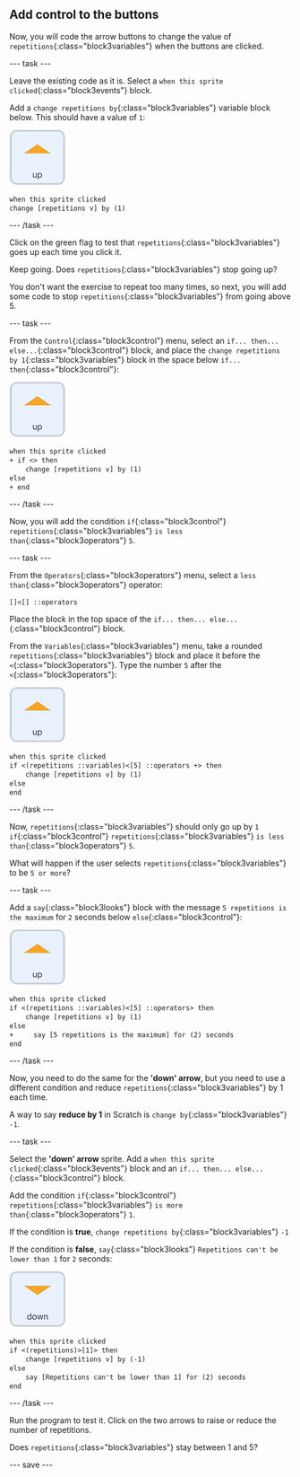## Add control to the buttons

Now, you will code the arrow buttons to change the value of `repetitions`{:class="block3variables"} when the buttons are clicked.

--- task ---

Leave the existing code as it is. Select a `when this sprite clicked`{:class="block3events"} block.

Add a `change repetitions by`{:class="block3variables"} variable block below. This should have a value of `1`:

![Up arrow sprite icon](images/up_arrow_sprite.png)

```blocks3
when this sprite clicked
change [repetitions v] by (1)
```

--- /task ---

Click on the green flag to test that `repetitions`{:class="block3variables"} goes up each time you click it.

Keep going. Does `repetitions`{:class="block3variables"} stop going up?

You don't want the exercise to repeat too many times, so next, you will add some code to stop `repetitions`{:class="block3variables"} from going above 5.

--- task ---

From the `Control`{:class="block3control"} menu, select an `if... then... else...`{:class="block3control"} block, and place the `change repetitions by 1`{:class="block3variables"} block in the space below `if... then`{:class="block3control"}:

![Up arrow sprite icon](images/up_arrow_sprite.png)

```blocks3
when this sprite clicked
+ if <> then
    change [repetitions v] by (1)
else
+ end
```

--- /task ---

Now, you will add the condition `if`{:class="block3control"} `repetitions`{:class="block3variables"} `is less than`{:class="block3operators"} `5`.

--- task ---

From the `Operators`{:class="block3operators"} menu, select a `less than`{:class="block3operators"} operator:

```blocks3
[]<[] ::operators
```

Place the block in the top space of the `if... then... else...`{:class="block3control"} block.

From the `Variables`{:class="block3variables"} menu, take a rounded `repetitions`{:class="block3variables"} block and place it before the `<`{:class="block3operators"}. Type the number `5` after the `<`{:class="block3operators"}:

![Up arrow sprite icon](images/up_arrow_sprite.png)

```blocks3
when this sprite clicked
if <(repetitions ::variables)<[5] ::operators +> then
    change [repetitions v] by (1)
else
end
```

--- /task ---

Now, `repetitions`{:class="block3variables"} should only go up by `1` `if`{:class="block3control"} `repetitions`{:class="block3variables"} `is less than`{:class="block3operators"} `5`.

What will happen if the user selects `repetitions`{:class="block3variables"} to be `5 or more`?

--- task ---

Add a `say`{:class="block3looks"} block with the message `5 repetitions is the maximum` for `2` seconds below `else`{:class="block3control"}:

![Up arrow sprite icon](images/up_arrow_sprite.png)

```blocks3
when this sprite clicked
if <(repetitions ::variables)<[5] ::operators> then
    change [repetitions v] by (1)
else
+     say [5 repetitions is the maximum] for (2) seconds
end
```

--- /task ---

Now, you need to do the same for the **'down' arrow**, but you need to use a different condition and reduce `repetitions`{:class="block3variables"} by 1 each time.

A way to say **reduce by 1** in Scratch is `change by`{:class="block3variables"} `-1`.

--- task ---

Select the **'down' arrow** sprite. Add a `when this sprite clicked`{:class="block3events"} block and an `if... then... else...`{:class="block3control"} block.

Add the condition `if`{:class="block3control"} `repetitions`{:class="block3variables"} `is more than`{:class="block3operators"} `1`.

If the condition is **true**, `change repetitions by`{:class="block3variables"} `-1`

If the condition is **false**, `say`{:class="block3looks"} `Repetitions can't be lower than 1` for `2` seconds:

![Down arrow sprite icon](images/down_arrow_sprite.png)

```blocks3
when this sprite clicked
if <(repetitions)>[1]> then
    change [repetitions v] by (-1)
else
    say [Repetitions can't be lower than 1] for (2) seconds
end
```

--- /task ---

Run the program to test it. Click on the two arrows to raise or reduce the number of repetitions. 

Does `repetitions`{:class="block3variables"} stay between 1 and 5?

--- save ---
